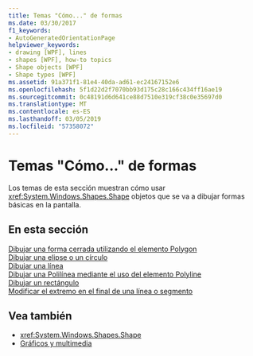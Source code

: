 ```yaml
---
title: Temas "Cómo..." de formas
ms.date: 03/30/2017
f1_keywords:
- AutoGeneratedOrientationPage
helpviewer_keywords:
- drawing [WPF], lines
- shapes [WPF], how-to topics
- Shape objects [WPF]
- Shape types [WPF]
ms.assetid: 91a371f1-81e4-40da-ad61-ec24167152e6
ms.openlocfilehash: 5f1d22d2f7070bb93d175c28c166c434ff16ae19
ms.sourcegitcommit: 0c48191d6d641ce88d7510e319cf38c0e35697d0
ms.translationtype: MT
ms.contentlocale: es-ES
ms.lasthandoff: 03/05/2019
ms.locfileid: "57358072"
---
```

# <a name="shapes-how-to-topics"></a>Temas "Cómo..." de formas
Los temas de esta sección muestran cómo usar <xref:System.Windows.Shapes.Shape> objetos que se va a dibujar formas básicas en la pantalla.  
  
## <a name="in-this-section"></a>En esta sección  
 [Dibujar una forma cerrada utilizando el elemento Polygon](how-to-draw-a-closed-shape-by-using-the-polygon-element.md)  
 [Dibujar una elipse o un círculo](how-to-draw-an-ellipse-or-a-circle.md)  
 [Dibujar una línea](how-to-draw-a-line.md)  
 [Dibujar una Polilínea mediante el uso del elemento Polyline](how-to-draw-a-polyline-by-using-the-polyline-element.md)  
 [Dibujar un rectángulo](how-to-draw-a-rectangle.md)  
 [Modificar el extremo en el final de una línea o segmento](how-to-modify-the-cap-at-the-end-of-a-line-or-segment.md)  
  
## <a name="see-also"></a>Vea también
- <xref:System.Windows.Shapes.Shape>
- [Gráficos y multimedia](index.md)
